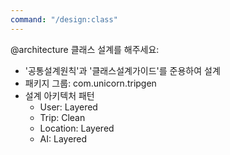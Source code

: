 ```yaml
---
command: "/design:class"
---
```


@architecture 
클래스 설계를 해주세요:
- '공통설계원칙'과 '클래스설계가이드'를 준용하여 설계
- 패키지 그룹: com.unicorn.tripgen
- 설계 아키텍처 패턴 
  - User: Layered 
  - Trip: Clean
  - Location: Layered 
  - AI: Layered